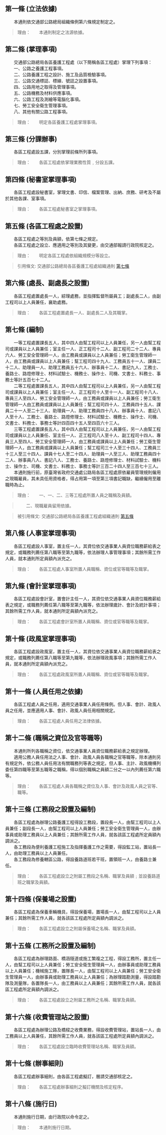 第一條 (立法依據)
-----------------
　　本通則依交通部公路總局組織條例第六條規定制定之。  
> 理由：　　本通則制定之法源依據。



第二條 (掌理事項)
-----------------
　　交通部公路總局各區養護工程處（以下簡稱各區工程處）掌理下列事項：  
　　一、公路之養護工程事項。  
　　二、公路養護工程之設計、施工及品質檢驗事項。  
　　三、公路交通標誌、標線、號誌之設置事項。  
　　四、公路用地之取得及管理事項。  
　　五、公路機務及材料供應事項。  
　　六、公路工程及測繪等電腦化事項。  
　　七、勞工安全衛生管理事項。  
　　八、其他有關公路工程事項。  
> 理由：　　明定各區養護工程處掌理事項。



第三條 (分課辦事)
-----------------
　　各區工程處設五課，分別掌理前條所列事項。  
> 理由：　　各區工程處依掌理業務性質﹐分設五課。



第四條 (秘書室掌理事項)
-----------------------
　　各區工程處設秘書室，掌理文書、印信、檔案管理、出納、庶務、研考及不屬於其他各課、室事項。  
> 理由：　　各區工程處秘書室之掌理事項。



第五條 (各區工程處之設置)
-------------------------
　　各區工程處之等別及員額，依第七條之規定。  
　　各區工程處之設立、應適用之等別及其變更，由交通部報請行政院核定之。  
> 理由：　　明定各區工程處依組織規模分等設立。

> 引用條文: 交通部公路總局各區養護工程處組織通則 [第七條](2051#第七條-編制)



第六條 (處長、副處長之設置)
---------------------------
　　各區工程處置處長一人，綜理處務，並指揮監督所屬員工；副處長二人，由副工程司以上人員兼任，襄助處務。  
> 理由：　　各區工程處置處長一人、副處長二人及其職掌。



第七條 (編制)
-------------
　　一等工程處置課長五人，其中四人由幫工程司以上人員兼任，另一人由幫工程司或課員以上人員兼任；室主任一人、正工程司十二人、副工程司二十二人、專員六人、勞工安全管理師一人，由工務員或課員以上人員兼任；勞工衛生管理師一人，由工務員或課員以上人員兼任；幫工程司四十九人、工務員五十一人、課員二十二人、助理員一人、助理工務員五十六人、辦事員十二人、書記九人，工務士、養路士、路燈修理士、材料試驗士、機務士、操作士、司機、文書士、料務士、事務士等計五百七十二人。  
　　二等工程處置課長五人，其中四人由幫工程司以上人員兼任，另一人由幫工程司或課員以上人員兼任；室主任一人、正工程司十人至十一人、副工程司十八人、專員三人至四人、勞工安全管理師一人，由工務員或課員以上人員兼任；勞工衛生管理師一人由工務員或課員以上人員兼任；幫工程司四十人、工務員四十五人、課員二十一人至二十三人、助理員一人、助理工務員四十八人、辦事員十人、書記八人至十人、工務士、養路士、路燈修理士、材料試驗士、機務士、操作士、司機、文書士、料務士、事務士等計四百四十五人至四百六十三人。  
　　三等工程處置課長五人，其中四人由幫工程司以上人員兼任，另一人由幫工程司或課員以上人員兼任、室主任一人、正工程司八人至十人、副工程司十四人、專員三人至四人、勞工安全管理師一人，由工務員或課員以上人員兼任；勞工衛生管理師一人，由工務員或課員以上人員兼任；幫工程司三十人至三十四人、工務員三十三人至三十四人、課員十七人至二十四人、助理員一人至三人、助理工務員四十二人、辦事員八人、書記八人、工務士、養路士、路燈修理士、材料試驗士、機料士、操作士、司機、文書士、料務士、事務士等計三百二十四人至三百七十三人。  
　　本通則施行前，原臺灣省政府交通處公路局各區工程處原依雇員管理規則僱用之現職雇員，其未具任用資格者，得占用第一項至第三項書記職缺，繼續僱用至離職時為止。  
> 理由：　　一、一、二、三等工程處所置人員之職稱及員額。

> 　　二、現職雇員留用依據。

> 被引用條文: 交通部公路總局各區養護工程處組織通則 [第五條](2051#第五條-各區工程處之設置)



第八條 (人事室掌理事項)
-----------------------
　　各區工程處設人事室，置主任一人，其資位依交通事業人員資位職務薪給表之規定，或職務列薦任第八職等至第九職等，依法辦理人事管理事項；其餘所需工作人員，就本通則所定員額內派充之。  
> 理由：　　各區工程處人事室所置人員職稱、資位或官等職等及職掌。



第九條 (會計室掌理事項)
-----------------------
　　各區工程處設會計室，置會計主任一人，其資位依交通事業人員資位職務薪給表之規定，或職務列薦任第八職等至第九職等，依法辦理歲計、會計及統計事項；其餘所需工作人員，就本通則所定員額內派充之。  
> 理由：　　各區工程處會計室所置人員職稱、資位或官等職等及職掌。



第十條 (政風室掌理事項)
-----------------------
　　各區工程處設政風室，置主任一人，其資位依交通事業人員資位職務薪給表之規定，或職務列薦任第八職等至第九職等，依法辦理政風事項；其餘所需工作人員，就本通則所定員額內派充之。  
> 理由：　　各區工程處政風室所置人員職稱、資位或官等職等及職掌。



第十一條 (人員任用之依據)
-------------------------
　　各區工程處人員之任用，適用交通事業人員任用條例。但人事、會計、政風人員之任用，並應適用人事、會計、政風人員任用相關規定。  
> 理由：　　各區工程處人員任用之法律依據。



第十二條 (職稱之資位及官等職等)
-------------------------------
　　本通則所列各職稱之資位，依交通事業人員資位職務薪給表之規定辦理。  
　　適用公務人員任用法之人事、會計、政風人員各職稱之官等職等，除本通則另有規定外，依公務人員任用法有關職務列等表之規定。但人事、主計、政風機構列委任第四職等至第五職等之職稱，得以個別職稱之員額二分之一以內列薦任第六職等。  
> 理由：　　各區工程處人員各職稱之資位及人事、會計及政風人員之官等、職等。



第十三條 (工務段之設置及編制)
-----------------------------
　　各區工程處為辦理公路養護工程得設工務段，置段長一人，由幫工程司以上人員兼任；副段長一人，由幫工程司以上人員兼任；勞工安全衛生管理員一人，由辦事員或助理工務員以上人員兼任；其餘所需工作人員，就各該區工程處所定員額內調派之。  
　　各工務段為便利養護工程施工及指揮養護工作之需要，得設監工站，置站長一人，由助理工務員以上人員兼任。  
　　各工務段為修養轄區公路，得設養路道班若干班，置領班一人，由養路士兼任。  
> 理由：　　各區工程處設立之附屬工務段之名稱、職掌及員額﹔並設養路道班之職掌及員額。



第十四條 (保養場之設置)
-----------------------
　　各區工程處為保養車輛機具，得設保養場，置場長一人，由幫工程司以上人員兼任；其餘所需工作人員，就各該區工程處所定員額內調派之。  
> 理由：　　各區工程處設立之附屬保養場之名稱、職掌及員額。



第十五條 (工務所之設置及編制)
-----------------------------
　　各區工程處為辦理路面、橋涵隧道或施工繁複之工程，得設工務所，置主任一人，由幫工程司以上人員兼任；勞工安全衛生管理員一人，由辦事員或助理工務員以上人員兼任；機械施工隊，置隊長一人，由幫工程司以上人員兼任；勞工安全衛生管理員一人，由辦事員或助理工務員以上人員兼任；為辦理踏勘測量，得設踏勘隊及測量隊，各置隊長一人，由工務員以上人員兼任；其餘所需工作人員，就各該區工程處所定員額內調派之。  
> 理由：　　各區工程處設立之附屬工務所之名稱、職掌及員額。



第十六條 (收費管理站之設置)
---------------------------
　　各區工程處為辦理公路及橋樑之收費業務，得設收費管理站，置站長一人，由工務員以上人員兼任，其餘所需工作人員，就各該區工程處所定員額內調派之。  
> 理由：　　各區工程處設立臨時收費管理站名稱、職掌及員額。



第十七條 (辦事細則)
-------------------
　　各區工程處辦事細則，由各區工程處擬訂，層請交通部核定之。  
> 理由：　　各區工程處辦事細則之擬訂機關及核定程序。



第十八條 (施行日)
-----------------
　　本通則施行日期，由行政院以命令定之。  
> 理由：　　本通則施行日期。